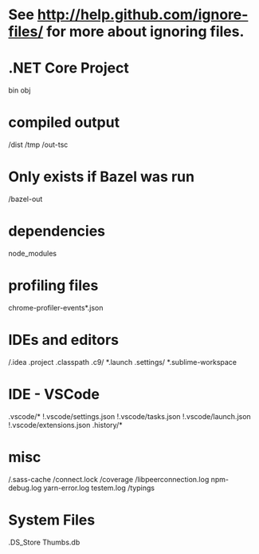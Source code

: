 # See http://help.github.com/ignore-files/ for more about ignoring files.

# .NET Core Project
bin
obj

# compiled output
/dist
/tmp
/out-tsc
# Only exists if Bazel was run
/bazel-out

# dependencies
node_modules

# profiling files
chrome-profiler-events*.json

# IDEs and editors
/.idea
.project
.classpath
.c9/
*.launch
.settings/
*.sublime-workspace

# IDE - VSCode
.vscode/*
!.vscode/settings.json
!.vscode/tasks.json
!.vscode/launch.json
!.vscode/extensions.json
.history/*

# misc
/.sass-cache
/connect.lock
/coverage
/libpeerconnection.log
npm-debug.log
yarn-error.log
testem.log
/typings

# System Files
.DS_Store
Thumbs.db
